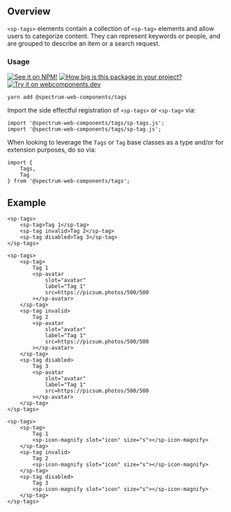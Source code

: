 ## Overview

`<sp-tags>` elements contain a collection of `<sp-tag>` elements and allow users to categorize content. They can represent keywords or people, and are grouped to describe an item or a search request.

### Usage

[![See it on NPM!](https://img.shields.io/npm/v/@spectrum-web-components/tags?style=for-the-badge)](https://www.npmjs.com/package/@spectrum-web-components/tags)
[![How big is this package in your project?](https://img.shields.io/bundlephobia/minzip/@spectrum-web-components/tags?style=for-the-badge)](https://bundlephobia.com/result?p=@spectrum-web-components/tags)
[![Try it on webcomponents.dev](https://img.shields.io/badge/Try%20it%20on-webcomponents.dev-green?style=for-the-badge)](https://webcomponents.dev/edit/collection/fO75441E1Q5ZlI0e9pgq/416WQzw187aA7udkjT8a/src/index.ts)

```
yarn add @spectrum-web-components/tags
```

Import the side effectful registration of `<sp-tags>` or `<sp-tag>` via:

```
import '@spectrum-web-components/tags/sp-tags.js';
import '@spectrum-web-components/tags/sp-tag.js';
```

When looking to leverage the `Tags` or `Tag` base classes as a type and/or for extension purposes, do so via:

```
import {
    Tags,
    Tag
} from '@spectrum-web-components/tags';
```

## Example

```html-live
<sp-tags>
    <sp-tag>Tag 1</sp-tag>
    <sp-tag invalid>Tag 2</sp-tag>
    <sp-tag disabled>Tag 3</sp-tag>
</sp-tags>
```

```html-live
<sp-tags>
    <sp-tag>
        Tag 1
        <sp-avatar
            slot="avatar"
            label="Tag 1"
            src=https://picsum.photos/500/500
        ></sp-avatar>
    </sp-tag>
    <sp-tag invalid>
        Tag 2
        <sp-avatar
            slot="avatar"
            label="Tag 1"
            src=https://picsum.photos/500/500
        ></sp-avatar>
    </sp-tag>
    <sp-tag disabled>
        Tag 3
        <sp-avatar
            slot="avatar"
            label="Tag 1"
            src=https://picsum.photos/500/500
        ></sp-avatar>
    </sp-tag>
</sp-tags>
```

```html-live
<sp-tags>
    <sp-tag>
        Tag 1
        <sp-icon-magnify slot="icon" size="s"></sp-icon-magnify>
    </sp-tag>
    <sp-tag invalid>
        Tag 2
        <sp-icon-magnify slot="icon" size="s"></sp-icon-magnify>
    </sp-tag>
    <sp-tag disabled>
        Tag 3
        <sp-icon-magnify slot="icon" size="s"></sp-icon-magnify>
    </sp-tag>
</sp-tags>
```
